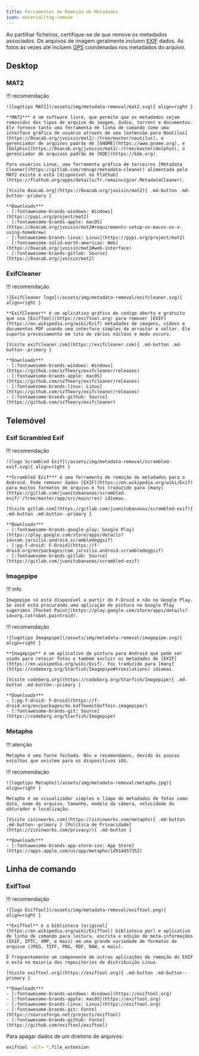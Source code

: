 ```yaml
---
title: Ferramentas de Remoção de Metadados
icon: material/tag-remove
---
```


Ao partilhar ficheiros, certifique-se de que remove os metadados associados. Os arquivos de imagem geralmente incluem [EXIF](https://en.wikipedia.org/wiki/Exif) dados. As fotos às vezes até incluem [GPS](https://en.wikipedia.org/wiki/Global_Positioning_System) coordenadas nos metadados do arquivo.

## Desktop

### MAT2

!!! recomendação

    ![logótipo MAT2](/assets/img/metadata-removal/mat2.svg){ align=right }
    
    **MAT2*** é um software livre, que permite que os metadados sejam removidos dos tipos de arquivo de imagem, áudio, torrent e documentos. Ele fornece tanto uma ferramenta de linha de comando como uma interface gráfica de usuário através de uma [extensão para Nautilus](https://0xacab.org/jvoisin/mat2/-/tree/master/nautilus), o gerenciador de arquivos padrão de [GNOME](https://www.gnome.org), e [Dolphin](https://0xacab.org/jvoisin/mat2/-/tree/master/dolphin), o gerenciador de arquivos padrão de [KDE](https://kde.org).
    
    Para usuários Linux, uma ferramenta gráfica de terceiros [Metadata Cleaner](https://gitlab.com/rmnvgr/metadata-cleaner) alimentada pelo MAT2 existe e está [disponível no Flathub](https://flathub.org/apps/details/fr.romainvigier.MetadataCleaner).
    
    [Visite 0xacab.org](https://0xacab.org/jvoisin/mat2){ .md-button .md-button--primary }
    
    **Downloads***
    - [:fontawesome-brands-windows: Windows](https://pypi.org/project/mat2)
    - [:fontawesome-brands-apple: macOS](https://0xacab.org/jvoisin/mat2#requirements-setup-on-macos-os-x-using-homebrew)
    - [:fontawesome-brands-linux: Linux](https://pypi.org/project/mat2)
    - [:fontawesome-solid-earth-americas: Web](https://0xacab.org/jvoisin/mat2#web-interface)
    - [:fontawesome-brands-gitlab: Source](https://0xacab.org/jvoisin/mat2)

### ExifCleaner

!!! recomendação

    ![ExifCleaner logo](/assets/img/metadata-removal/exifcleaner.svg){ align=right }
    
    **ExifCleaner** é um aplicativo gráfico de código aberto e gratuito que usa [ExifTool](https://exiftool.org) para remover [EXIF](https://en.wikipedia.org/wiki/Exif) metadados de imagens, vídeos e documentos PDF usando uma interface simples de arrastar e soltar. Ele suporta processamento em lote de vários núcleos e modo escuro.
    
    [Visite exifcleaner.com](https://exifcleaner.com){ .md-button .md-button--primary }
    
    **Downloads***
    - [:fontawesome-brands-windows: Windows](https://github.com/szTheory/exifcleaner/releases)
    - [:fontawesome-brands-apple: macOS](https://github.com/szTheory/exifcleaner/releases)
    - [:fontawesome-brands-linux: Linux](https://github.com/szTheory/exifcleaner/releases)
    - [:fontawesome-brands-github: Source](https://github.com/szTheory/exifcleaner)

## Telemóvel

### Exif Scrambled Exif

!!! recomendação

    ![logo Scrambled Exif](/assets/img/metadata-removal/scrambled-exif.svg){ align=right }
    
    **Scrambled Exif*** é uma ferramenta de remoção de metadados para o Android. Pode remover dados [EXIF](https://en.wikipedia.org/wiki/Exif) para muitos formatos de arquivo e foi traduzido para [many](https://gitlab.com/juanitobananas/scrambled-exif/-/tree/master/app/src/main/res) idiomas.
    
    [Visite gitlab.com](https://gitlab.com/juanitobananas/scrambled-exif){ .md-button .md-button--primary }
    
    **Downloads***
    - [:fontawesome-brands-google-play: Google Play](https://play.google.com/store/apps/details?id=com.jarsilio.android.scrambledeggsif)
    - [:pg-f-droid: F-Droid](https://f-droid.org/en/packages/com.jarsilio.android.scrambledeggsif)
    - [:fontawesome-brands-gitlab: Source](https://gitlab.com/juanitobananas/scrambled-exif)

### Imagepipe

!!! info

    Imagepipe só está disponível a partir do F-Droid e não no Google Play. Se você está procurando uma aplicação de pintura no Google Play sugerimos [Pocket Paint](https://play.google.com/store/apps/details?id=org.catrobat.paintroid).

!!! recomendação

    ![logótipo Imagepipe](/assets/img/metadata-removal/imagepipe.svg){ align=right }
    
    **Imagepipe** é um aplicativo de pintura para Android que pode ser usado para retocar fotos e também excluir os metadados de [EXIF](https://en.wikipedia.org/wiki/Exif). Foi traduzido para [many](https://codeberg.org/Starfish/Imagepipe#translations) idiomas.
    
    [Visite codeberg.org](https://codeberg.org/Starfish/Imagepipe){ .md-button .md-button--primary }
    
    **Downloads***
    - [:pg-f-droid: F-Droid](https://f-droid.org/en/packages/de.kaffeemitkoffein.imagepipe/)
    - [:fontawesome-brands-git: Source](https://codeberg.org/Starfish/Imagepipe)

### Metapho

!!! atenção

    Metapho é uma fonte fechada. Nós o recomendamos, devido às poucas escolhas que existem para os dispositivos iOS.

!!! recomendação

    ![logotipo Metapho](/assets/img/metadata-removal/metapho.jpg){ align=right }
    
    Metapho é um visualizador simples e limpo de metadados de fotos como data, nome do arquivo, tamanho, modelo da câmera, velocidade do obturador e localização.
    
    [Visite zininworks.com](https://zininworks.com/metapho){ .md-button .md-button--primary } [Política de Privacidade](https://zininworks.com/privacy/){ .md-button }
    
    **Downloads***
    - [:fontawesome-brands-app-store-ios: App Store](https://apps.apple.com/us/app/metapho/id914457352)

## Linha de comando

### ExifTool

!!! recomendação

    ![logo ExifTool](/assets/img/metadata-removal/exiftool.png){ align=right }
    
    **ExifTool** é a biblioteca [original](https://en.wikipedia.org/wiki/ExifTool) biblioteca perl e aplicativo de linha de comando para leitura, escrita e edição de meta-informações (EXIF, IPTC, XMP, e mais) em uma grande variedade de formatos de arquivo (JPEG, TIFF, PNG, PDF, RAW, e mais).
    
    É frequentemente um componente de outras aplicações de remoção do EXIF e está na maioria dos repositórios de distribuição Linux.
    
    [Visite exiftool.org](https://exiftool.org){ .md-button .md-button--primary }
    
    **Downloads***
    - [:fontawesome-brands-windows: Windows](https://exiftool.org)
    - [:fontawesome-brands-apple: macOS](https://exiftool.org)
    - [:fontawesome-brands-linux: Linux](https://exiftool.org)
    - [:fontawesome-brands-git: Fonte](https://sourceforge.net/projects/exiftool)
    - [:fontawesome-brands-github: Fonte](https://github.com/exiftool/exiftool)

Para apagar dados de um diretório de arquivos:

```bash
exiftool -all= *.file_extension
```
